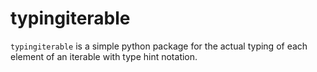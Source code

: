 # typingiterable

`typingiterable` is a simple python package for the actual typing of each element of an iterable with type hint notation.
